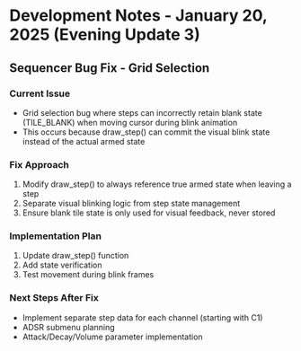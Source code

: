 # Development Notes - January 20, 2025 (Evening Update 3)

## Sequencer Bug Fix - Grid Selection

### Current Issue
- Grid selection bug where steps can incorrectly retain blank state (TILE_BLANK) when moving cursor during blink animation
- This occurs because draw_step() can commit the visual blink state instead of the actual armed state

### Fix Approach
1. Modify draw_step() to always reference true armed state when leaving a step
2. Separate visual blinking logic from step state management
3. Ensure blank tile state is only used for visual feedback, never stored

### Implementation Plan
1. Update draw_step() function
2. Add state verification
3. Test movement during blink frames

### Next Steps After Fix
- Implement separate step data for each channel (starting with C1)
- ADSR submenu planning
- Attack/Decay/Volume parameter implementation